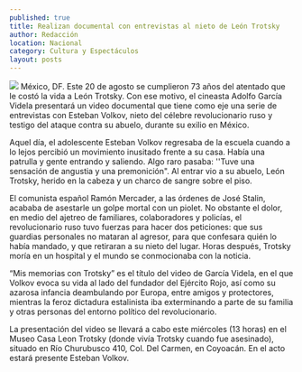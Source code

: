 ```yaml
---
published: true
title: Realizan documental con entrevistas al nieto de León Trotsky
author: Redacción
location: Nacional
category: Cultura y Espectáculos
layout: posts
---
```


![](http://i.imgur.com/hzflCfXm.jpg)
México, DF. Este 20 de agosto se cumplieron 73 años del atentado que le costó la vida a León Trotsky. Con ese motivo, el cineasta Adolfo García Videla presentará un video documental  que tiene como eje una serie de entrevistas con Esteban Volkov, nieto del célebre revolucionario ruso y testigo del ataque contra su abuelo, durante su exilio en México.

Aquel día, el adolescente Esteban Volkov regresaba de la escuela cuando a lo lejos percibió un movimiento inusitado frente a su casa. Había una patrulla y gente entrando y saliendo. Algo raro pasaba: ''Tuve una sensación de angustia y una premonición". Al entrar vio a su abuelo, León Trotsky, herido en la cabeza y un charco de sangre sobre el piso.

El comunista español Ramón Mercader, a las órdenes de José Stalin, acababa de asestarle un golpe mortal con un piolet. No obstante el dolor, en medio del ajetreo de familiares, colaboradores y policías, el revolucionario ruso tuvo fuerzas para hacer dos peticiones: que sus guardias personales no mataran al agresor, para que confesara quién lo había mandado, y que retiraran a su nieto del lugar. Horas después, Trotsky moría en un hospital y el mundo se conmocionaba con la noticia.

“Mis memorias con Trotsky” es el título del video de García Videla, en el que Volkov evoca su vida al lado del fundador del Ejército Rojo, así como su azarosa infancia deambulando por Europa, entre amigos y protectores, mientras la feroz dictadura estalinista iba exterminando a parte de su familia y otras personas del entorno político del revolucionario.

La presentación del video se llevará a cabo este miércoles (13 horas) en el Museo Casa Leon Trotsky (donde vivía Trotsky cuando fue asesinado), situado en Río Churubusco 410, Col. Del Carmen, en Coyoacán. En el acto estará presente Esteban Volkov.
